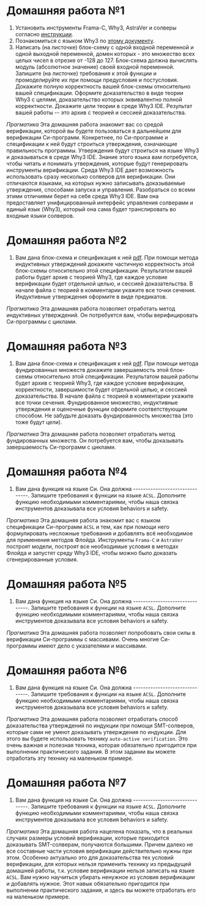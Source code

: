 # Домашняя работа №1

1. Установить инструменты Frama-C, Why3, AstraVer и солверы согласно [инструкции](https://forge.ispras.ru/projects/astraver/wiki).
2. Познакомиться с языком Why3 по [этому документу](http://why3.lri.fr/manual.pdf).
3. Написать (на листочке) блок-схему с одной входной переменной и одной выходной переменной, домен которых - это множество всех целых чисел в отрезке от -128 до 127. Блок-схема должна вычислять модуль (абсолютное значение) своей входной переменной. Запишите (на листочке) требования к этой функции и промоделируйте их при помощи предусловия и постусловия. Докажите полную корректность вашей блок-схемы относительно вашей спецификации. Оформите доказательство в виде теории Why3 с целями, доказательство которых эквивалентно полной корректности. Докажите цели теории в среде Why3 IDE. Результат вашей работы -- это архив с теорией и сессией доказательства.

_Прагматика_ Эта домашняя работа знакомит вас со средой верификации, которой вы будете пользоваться в дальнейшем для верификации Си-программ. Конкретнее, по Си-программе и спецификации к ней будут строиться утверждения, означающие правильность программы. Утверждения будут строиться на языке Why3 и доказываться в среде Why3 IDE. Знание этого языка вам потребуется, чтобы читать и понимать утверждения, которые будут генерировать инструменты верификации. Среда Why3 IDE дает возможность использовать сразу несколько солверов для верификации. Они отличаются языками, на которых нужно записывать доказываемые утверждения, способами запуска и управления. Разобраться со всеми этими отличиями берет на себя среда Why3 IDE. Вам она предоставляет унифицированный интерфейс управления солверами и единый язык (Why3), который она сама будет транслировать во входные языки солверов.

# Домашняя работа №2

1. Вам дана блок-схема и спецификация к ней [pdf](hw2.pdf). При помощи метода индуктивных утверждений докажите частичную корректность этой блок-схемы относительно этой спецификации. Результатом вашей работы будет архив с теорией Why3, где каждое условие верификации будет отдельной целью, и сессией доказательства. В начале файла с теорией в комментарии укажите все точки сечения. Индуктивные утверждения оформите в виде предикатов.

_Прагматика_ Эта домашняя работа позволяет отработать метод индуктивных утверждений. Он потребуется вам, чтобы верифицировать Си-программы с циклами.


# Домашняя работа №3

1. Вам дана блок-схема и спецификация к ней [pdf](hw3.pdf). При помощи метода фундированных множеств докажите завершаемость этой блок-схемы относительно этой спецификации. Результатом вашей работы будет архив с теорией Why3, где каждое условие верификации, корректности, завершимости будет отдельной целью, и сессией доказательства. В начале файла с теорией в комментарии укажите все точки сечения. Фундированное множество, индуктивные утверждения и оценочные функции оформите соответствующим способом. Не забудьте доказать фундированность множества (это тоже будут цели).

_Прагматика_ Эта домашняя работа позволяет отработать метод фундированных множеств. Он потребуется вам, чтобы доказывать завершаемость Си-программ с циклами.

# Домашняя работа №4

1. Вам дана функция на языке Си. Она должна -------------------------------. Запишите требования к функции на языке `ACSL`. Дополните функцию необходимыми комментариями, чтобы наша связка инструментов доказывала все условия behaviors и safety.

_Прагматика_ Эта домашняя работа знакомит вас с языком спецификации Си-программ `ACSL` и тем, как при помощи него формулировать несложные требования и добавлять всё необходимое для применения методов Флойда. Инструменты `Frama-C` и `AstraVer` построят модели, построят все необходимые условия в методах Флойда и запустят среду Why3 IDE, чтобы можно было доказать сгенерированные условия.

# Домашняя работа №5

1. Вам дана функция на языке Си. Она должна -------------------------------. Запишите требования к функции на языке `ACSL`. Дополните функцию необходимыми комментариями, чтобы наша связка инструментов доказывала все условия behaviors и safety.

_Прагматика_ Эта домашняя работа позволяет попробовать свои силы в верификации Си-программы с массивами. Очень многие Си-программы имеют дело с указателями и массивами.

# Домашняя работа №6

1. Вам дана функция на языке Си. Она должна -------------------------------. Запишите требования к функции на языке `ACSL`. Дополните функцию необходимыми комментариями, чтобы наша связка инструментов доказывала все условия behaviors и safety.

_Прагматика_ Эта домашняя работа позволяет отработать способ доказательства утверждений по индукции при помощи SMT-солверов, которые сами не умеют доказывать утверждения по индукции. Для этого вы будете использовать технику `auto-active verification`. Это очень важная и полезная техника, которая обязательно пригодится при выполнении практического задания. В этом задании вы можете отработать эту технику на маленьком примере.

# Домашняя работа №7

1. Вам дана функция на языке Си. Она должна -------------------------------. Запишите требования к функции на языке `ACSL`. Дополните функцию необходимыми комментариями, чтобы наша связка инструментов доказывала все условия behaviors и safety.

_Прагматика_ Эта домашняя работа нацелена показать, что в реальных случаях размеры условий верификации, которые приходится доказывать SMT-солверам, получаются большими. Причем далеко не все составные части условия верификации действительно нужны при этом. Особенно актуально это для доказательства тех условий верификации, для которых нельзя применить технику из предыдущей домашней работы, т.к. условие верификации нельзя записать на языке `ACSL`. Вам нужно научиться убирать ненужное из условия верификации и добавлять нужное. Этот навык обязательно пригодится при выполнении практического задания, и здесь вы можете отработать его на маленьком примере.
